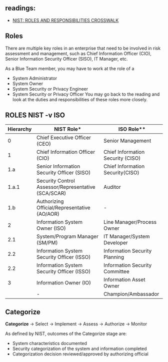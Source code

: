 ## readings:
- [NIST: ROLES AND RESPONSIBILITIES CROSSWALK](https://csrc.nist.gov/csrc/media/Projects/risk-management/documents/Additional%20Resources/NIST%20RMF%20Roles%20and%20Responsibilities%20Crosswalk.pdf)

## Roles
There are multiple key roles in an enterprise that need to be involved in risk assessment and management, such as Chief Information Officer (CIO), Senior Information Security Officer (SISO), IT Manager, etc.

As a Blue Team member, you may have to work at the role of a 
- System Administrator
- System Owner
- System Security or Privacy Engineer
- System Security or Privacy Officer
You may go back to the reading and look at the duties and responsibilities of these roles more closely.

## ROLES  NIST -v ISO
|Hierarchy| NIST Role*|ISO Role**|
|-|-|-|
|0| Chief Executive Officer (CEO) | Senior Management |
|1| Chief Information Officer (CIO) | Chief Information Security (CISO)|
|1.a| Senior Information Security Officer (SISO) | Chief Information Security(CISO)|
|1.a.1| Security Control Assessor/Representative (SCA/SCAR) | Auditor| 
|1.b| Authorizing Official/Representative (AO/AOR) |-|
|2| Information System Owner (ISO) |Line Manager/Process Owner| 
|2.1| System/Program Manager (SM/PM) | IT Manager/System Developer|
|2.2| Information System Security Officer (ISSO) |Information Security Planning|
|2.2| Information System Security Officer (ISSO)|Information Security Committee |
|3|Information Owner (IO)| Information Asset Owner|
| |-|Champion/Ambassador |

## Categorize
__Categorize__ → Select → Implement → Assess → Authorize → Monitor

As defined by NIST, outcomes of the Categorize stage are:

- System characteristics documented
- Security categorization of the system and information completed
- Categorization decision reviewed/approved by authorizing official

